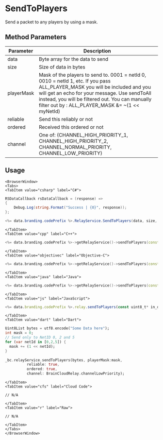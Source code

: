 # SendToPlayers

Send a packet to any players by using a mask.

## Method Parameters

| Parameter  | Description                                                                                                                                                                                                                                                                           |
| ---------- | ------------------------------------------------------------------------------------------------------------------------------------------------------------------------------------------------------------------------------------------------------------------------------------- |
| data       | Byte array for the data to send                                                                                                                                                                                                                                                       |
| size       | Size of data in bytes                                                                                                                                                                                                                                                                 |
| playerMask | Mask of the players to send to. 0001 = netId 0, 0010 = netId 1, etc. If you pass ALL_PLAYER_MASK you will be included and you will get an echo for your message. Use sendToAll instead, you will be filtered out. You can manually filter out by : ALL_PLAYER_MASK &= ~(1 << myNetId) |
| reliable   | Send this reliably or not                                                                                                                                                                                                                                                             |
| ordered    | Received this ordered or not                                                                                                                                                                                                                                                          |
| channel    | One of: (CHANNEL_HIGH_PRIORITY_1, CHANNEL_HIGH_PRIORITY_2, CHANNEL_NORMAL_PRIORITY, CHANNEL_LOW_PRIORITY)                                                                                                                                                                             |

## Usage

```mdx-code-block
<BrowserWindow>
<Tabs>
<TabItem value="csharp" label="C#">
```

```csharp
RSDataCallback rsDataCallback = (response) =>
{
    Debug.Log(string.Format("Success | {0}", response));
};

<%= data.branding.codePrefix %>.RelayService.SendToPlayers(data, size, playerMask, reliable, ordered, channel);
```

```mdx-code-block
</TabItem>
<TabItem value="cpp" label="C++">
```

```cpp
<%= data.branding.codePrefix %>->getRelayService()->sendToPlayers(const uint8_t* in_data, int in_size, uint64_t in_playerMask, bool in_reliable, bool in_ordered, eRelayChannel in_channel);
```

```mdx-code-block
</TabItem>
<TabItem value="objectivec" label="Objective-C">
```

```cpp
<%= data.branding.codePrefix %>->getRelayService()->sendToPlayers(const uint8_t* in_data, int in_size, uint64_t in_playerMask, bool in_reliable, bool in_ordered, eRelayChannel in_channel);
```

```mdx-code-block
</TabItem>
<TabItem value="java" label="Java">
```

```cpp
<%= data.branding.codePrefix %>->getRelayService()->sendToPlayers(const uint8_t* in_data, int in_size, uint64_t in_playerMask, bool in_reliable, bool in_ordered, eRelayChannel in_channel);
```

```mdx-code-block
</TabItem>
<TabItem value="js" label="JavaScript">
```

```javascript
<%= data.branding.codePrefix %>.relay.sendToPlayers(const uint8_t* in_data, int in_size, uint64_t in_playerMask, bool in_reliable, bool in_ordered, eRelayChannel in_channel);
```

```mdx-code-block
</TabItem>
<TabItem value="dart" label="Dart">
```

```dart
Uint8List bytes = utf8.encode("Some Data here");
int mask = 0;
// Send only to NetID 0, 2 and 5
for (var netId in [0,2,5]) {
  mask += (1 << netId);
}
​
_bc.relayService.sendToPlayers(bytes, playerMask:mask,
          reliable: true,
          ordered: true,
          channel: BrainCloudRelay.channelLowPriority);
```

```mdx-code-block
</TabItem>
<TabItem value="cfs" label="Cloud Code">
```

```cfscript
// N/A
```

```mdx-code-block
</TabItem>
<TabItem value="r" label="Raw">
```

```cfscript
// N/A
```

```mdx-code-block
</TabItem>
</Tabs>
</BrowserWindow>
```
